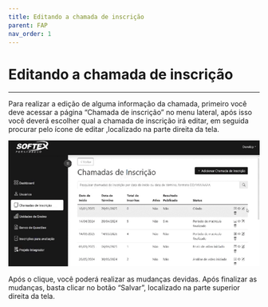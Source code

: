 ```yaml
---
title: Editando a chamada de inscrição
parent: FAP
nav_order: 1
---
```


# Editando a chamada de inscrição

---

Para realizar a edição de alguma informação da chamada, primeiro você deve acessar a página “Chamada de inscrição” no menu lateral, após isso você deverá escolher qual a chamada de inscrição irá editar, em seguida procurar pelo ícone de editar ,localizado na parte direita da tela.

![Editando a chamada de inscrição](/assets/gifs/editandochamada1.gif)

Após o clique, você poderá realizar as mudanças devidas. Após finalizar as mudanças, basta clicar no botão “Salvar”, localizado na parte superior direita da tela.